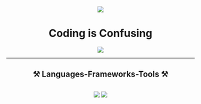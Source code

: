 

<h1 align="center">
    <img src="https://readme-typing-svg.herokuapp.com/?font=Caveat&size=40&center=true&vCenter=true&width=500&height=70&duration=4000&lines=Hi+There!+👋;+I'm+Priyanshu+Naik!;" />
</h1>

<div align="center">
 
<h1>Coding is Confusing  </h1>
 </div>

 <div align="center"> 
  <a href="mailto:priyanshunaik26@gmail.com">
    <img src="https://img.shields.io/badge/Gmail-333333?style=for-the-badge&logo=gmail&logoColor=red" />
  </a>
 <!--  <a href="https://www.linkedin.com/in/priyanshu-naik-787bb72a2/" target="_blank">
    <img src="https://img.shields.io/badge/LinkedIn-0077B5?style=for-the-badge&logo=linkedin&logoColor=white" target="_blank" /> -->
 
</div>

 <hr/>

<h2 align="center">⚒️ Languages-Frameworks-Tools ⚒️</h2>
<br/>
<div align="center">
    <img src="https://skillicons.dev/icons?i=vite,tailwind,react,postgres,nodejs" />
    <img src="https://skillicons.dev/icons?i=expresshtml,css,github,git,c,cpp" /><br>
</div>

<br/>




